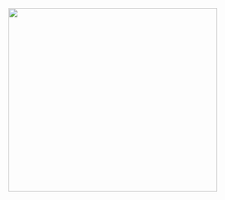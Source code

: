 <img src="https://github.com/user-attachments/assets/b74cf393-7f70-4105-9eae-c83de1f6603a" width="420" height="370">

